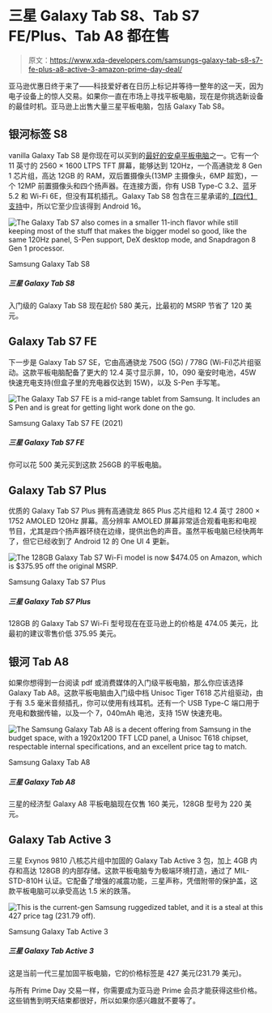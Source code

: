 # 三星 Galaxy Tab S8、Tab S7 FE/Plus、Tab A8 都在售

> 原文：<https://www.xda-developers.com/samsungs-galaxy-tab-s8-s7-fe-plus-a8-active-3-amazon-prime-day-deal/>

亚马逊优惠日终于来了——科技爱好者在日历上标记并等待一整年的这一天，因为电子设备上的惊人交易。如果你一直在市场上寻找平板电脑，现在是你挑选新设备的最佳时机。亚马逊上出售大量三星平板电脑，包括 Galaxy Tab S8。

## 银河标签 S8

vanilla Galaxy Tab S8 是你现在可以买到的[最好的安卓平板电脑](https://www.xda-developers.com/best-android-tablets/)之一。它有一个 11 英寸的 2560 × 1600 LTPS TFT 屏幕，能够达到 120Hz，一个高通骁龙 8 Gen 1 芯片组，高达 12GB 的 RAM，双后置摄像头(13MP 主摄像头，6MP 超宽)，一个 12MP 前置摄像头和四个扬声器。在连接方面，你有 USB Type-C 3.2、蓝牙 5.2 和 Wi-Fi 6E，但没有耳机插孔。Galaxy Tab S8 包含在三星承诺的[【四代】支持](https://www.xda-developers.com/samsung-promises-four-android-os-upgrades-flagships/)中，所以它至少应该得到 Android 16。

 <picture>![The Galaxy Tab S7 also comes in a smaller 11-inch flavor while still keeping most of the stuff that makes the bigger model so good, like the same 120Hz panel, S-Pen support, DeX desktop mode, and Snapdragon 8 Gen 1 processor.](img/1ccbfb041323bdb171b52011c6cdf3e4.png)</picture> 

Samsung Galaxy Tab S8

##### 三星 Galaxy Tab S8

入门级的 Galaxy Tab S8 现在起价 580 美元，比最初的 MSRP 节省了 120 美元。

## Galaxy Tab S7 FE

下一步是 Galaxy Tab S7 SE，它由高通骁龙 750G (5G) / 778G (Wi-Fi)芯片组驱动。这款平板电脑配备了更大的 12.4 英寸显示屏，10，090 毫安时电池，45W 快速充电支持(但盒子里的充电器仅达到 15W)，以及 S-Pen 手写笔。

 <picture>![The Galaxy Tab S7 FE is a mid-range tablet from Samsung. It includes an S Pen and is great for getting light work done on the go.](img/8b8ef535b47c457579f4dbb1d95f52f8.png)</picture> 

Samsung Galaxy Tab S7 FE (2021)

##### 三星 Galaxy Tab S7 FE

你可以花 500 美元买到这款 256GB 的平板电脑。

## Galaxy Tab S7 Plus

优质的 Galaxy Tab S7 Plus 拥有高通骁龙 865 Plus 芯片组和 12.4 英寸 2800 × 1752 AMOLED 120Hz 屏幕。高分辨率 AMOLED 屏幕非常适合观看电影和电视节目，尤其是四个扬声器环绕在边缘，提供出色的声音。虽然平板电脑已经快两年了，但它已经收到了 Android 12 的 One UI 4 更新。

 <picture>![The 128GB Galaxy Tab S7 Wi-Fi model is now $474.05 on Amazon, which is $375.95 off the original MSRP. ](img/4392ad28d778c8427c03b37334416df6.png)</picture> 

Samsung Galaxy Tab S7 Plus

##### 三星 Galaxy Tab S7 Plus

128GB 的 Galaxy Tab S7 Wi-Fi 型号现在在亚马逊上的价格是 474.05 美元，比最初的建议零售价低 375.95 美元。

## 银河 Tab A8

如果你想得到一台阅读 pdf 或消费媒体的入门级平板电脑，那么你应该选择 Galaxy Tab A8。这款平板电脑由入门级中档 Unisoc Tiger T618 芯片组驱动，由于有 3.5 毫米音频插孔，你可以使用有线耳机。还有一个 USB Type-C 端口用于充电和数据传输，以及一个 7，040mAh 电池，支持 15W 快速充电。

 <picture>![The Samsung Galaxy Tab A8 is a decent offering from Samsung in the budget space, with a 1920x1200 TFT LCD panel, a Unisoc T618 chipset, respectable internal specifications, and an excellent price tag to match.](img/a894890e1d24249333166b9fb709f7c5.png)</picture> 

Samsung Galaxy Tab A8

##### 三星 Galaxy Tab A8

三星的经济型 Galaxy A8 平板电脑现在仅售 160 美元，128GB 型号为 220 美元。

## Galaxy Tab Active 3

三星 Exynos 9810 八核芯片组中加固的 Galaxy Tab Active 3 包，加上 4GB 内存和高达 128GB 的内部存储。这款平板电脑专为极端环境打造，通过了 MIL-STD-810H 认证。它配备了增强的减震功能，三星声称，凭借附带的保护盖，这款平板电脑可以承受高达 1.5 米的跌落。

 <picture>![This is the current-gen Samsung ruggedized tablet, and it is a steal at this $427 price tag ($231.79 off).](img/dd50bce28e5421665c6384acaa464baf.png)</picture> 

Samsung Galaxy Tab Active 3

##### 三星 Galaxy Tab Active 3

这是当前一代三星加固平板电脑，它的价格标签是 427 美元(231.79 美元)。

与所有 Prime Day 交易一样，你需要成为亚马逊 Prime 会员才能获得这些价格。这些销售到明天结束都很好，所以如果你感兴趣就不要等了。